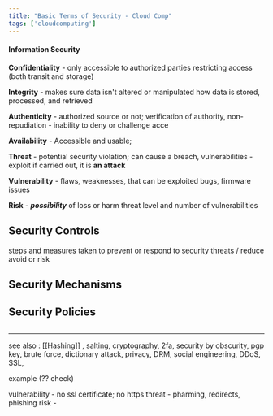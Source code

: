 ```yaml
---
title: "Basic Terms of Security - Cloud Comp"
tags: ['cloudcomputing']
---
```


#### Information Security 

**Confidentiality** - only accessible to authorized parties
restricting access
(both transit and storage)

**Integrity** - makes sure data isn't altered or manipulated 
how data is stored, processed, and retrieved 

**Authenticity** - authorized source or not; verification of authority, 
non-repudiation - inability to deny or challenge acce 

**Availability** - Accessible and usable; 

**Threat** - potential security violation; 
can cause a breach, 
vulnerabilities - exploit 
if carried out, it is **an attack**

**Vulnerability** - flaws, weaknesses, that can be exploited
bugs, firmware issues

**Risk** - **_possibility_** of loss or harm
threat level and number of vulnerabilities 

## Security Controls
steps and measures taken to prevent or respond to security threats / reduce avoid or risk 
## Security Mechanisms

## Security Policies

## 

---
see also : [[Hashing]] , salting, cryptography, 2fa, security by obscurity, pgp key, brute force, dictionary attack, privacy, DRM, social engineering, DDoS, SSL, 


example (?? check)

vulnerability - no ssl certificate; no https
threat - pharming, redirects, phishing
risk - 

